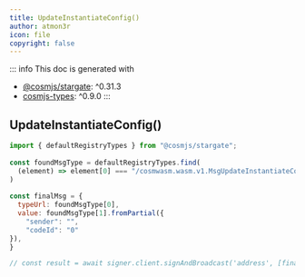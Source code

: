 ```yaml
---
title: UpdateInstantiateConfig()
author: atmon3r
icon: file
copyright: false
---
```


::: info
This doc is generated with 
- [@cosmjs/stargate](https://www.npmjs.com/package/@cosmjs/stargate): ^0.31.3
- [cosmjs-types](https://www.npmjs.com/package/cosmjs-types): ^0.9.0
:::
  
## UpdateInstantiateConfig()
 
```js
import { defaultRegistryTypes } from "@cosmjs/stargate";
 
const foundMsgType = defaultRegistryTypes.find(
  (element) => element[0] === "/cosmwasm.wasm.v1.MsgUpdateInstantiateConfig"
)
  
const finalMsg = {
  typeUrl: foundMsgType[0],
  value: foundMsgType[1].fromPartial({
    "sender": "",
    "codeId": "0"
}),
}

// const result = await signer.client.signAndBroadcast('address', [finalMsg], "auto", "")
 
```
   
